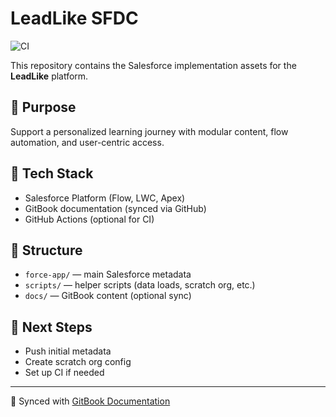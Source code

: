 # LeadLike SFDC
![CI](https://github.com/leadlike/sfdc/actions/workflows/deploy.yml/badge.svg)


This repository contains the Salesforce implementation assets for the **LeadLike** platform.

## 🌟 Purpose
Support a personalized learning journey with modular content, flow automation, and user-centric access.

## 🔧 Tech Stack
- Salesforce Platform (Flow, LWC, Apex)
- GitBook documentation (synced via GitHub)
- GitHub Actions (optional for CI)

## 📁 Structure
- `force-app/` — main Salesforce metadata
- `scripts/` — helper scripts (data loads, scratch org, etc.)
- `docs/` — GitBook content (optional sync)

## 🚀 Next Steps
- Push initial metadata
- Create scratch org config
- Set up CI if needed

---
🔄 Synced with [GitBook Documentation](https://app.gitbook.com/o/...)  


